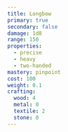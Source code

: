 ```yaml
---
title: Longbow
primary: true
secondary: false
damage: 1d8
range: 150
properties:
  - precise
  - heavy
  - two-handed
mastery: pinpoint
cost: 100
weight: 0.1
crafting:
  wood: 4
  metal: 0
  textile: 2
  stone: 0
---
```

